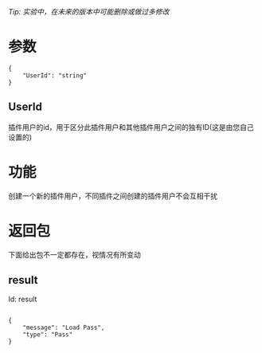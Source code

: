 _Tip: 实验中，在未来的版本中可能删除或做过多修改_
# 参数
```
{
    "UserId": "string"
}
```
## UserId
插件用户的id，用于区分此插件用户和其他插件用户之间的独有ID(这是由您自己设置的)
# 功能
创建一个新的插件用户，不同插件之间创建的插件用户不会互相干扰
# 返回包
下面给出包不一定都存在，视情况有所变动

## result
Id: result

```

{
    "message": "Load Pass",
    "type": "Pass"
}

```

